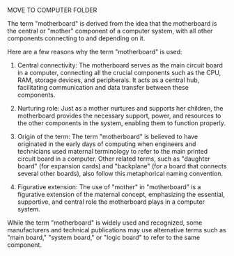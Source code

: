 MOVE TO COMPUTER FOLDER

The term "motherboard" is derived from the idea that the motherboard is the central or "mother" component of a computer system, with all other components connecting to and depending on it.

Here are a few reasons why the term "motherboard" is used:

1. Central connectivity: The motherboard serves as the main circuit board in a computer, connecting all the crucial components such as the CPU, RAM, storage devices, and peripherals. It acts as a central hub, facilitating communication and data transfer between these components.

2. Nurturing role: Just as a mother nurtures and supports her children, the motherboard provides the necessary support, power, and resources to the other components in the system, enabling them to function properly.

3. Origin of the term: The term "motherboard" is believed to have originated in the early days of computing when engineers and technicians used maternal terminology to refer to the main printed circuit board in a computer. Other related terms, such as "daughter board" (for expansion cards) and "backplane" (for a board that connects several other boards), also follow this metaphorical naming convention.

4. Figurative extension: The use of "mother" in "motherboard" is a figurative extension of the maternal concept, emphasizing the essential, supportive, and central role the motherboard plays in a computer system.

While the term "motherboard" is widely used and recognized, some manufacturers and technical publications may use alternative terms such as "main board," "system board," or "logic board" to refer to the same component.
